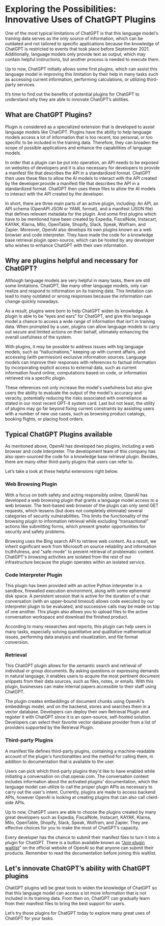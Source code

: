 # Exploring the Possibilities: Innovative Uses of ChatGPT Plugins
<p>One of the most typical limitations of ChatGPT is that this language model's training data serves as the only source of information, which can be outdated and not tailored to specific applications because the knowledge of ChatGPT is restricted to events that took place before September 2021. Additionally, language models only provide text as output, which may contain helpful instructions, but another process is needed to execute them.</p>
<p>Up to now, ChatGPT initially allows some first plugins, which can assist this language model in improving this limitation by their help in many tasks such as accessing current information, performing calculations, or utilizing third-party services.</p>
<p>It&rsquo;s time to find out the benefits of potential plugins for ChatGPT to understand why they are able to innovate ChatGPT&rsquo;s abilities.</p>

## What are ChatGPT Plugins?
<p>Plugin is considered as a specialized extension that is developed to assist language models like ChatGPT. Plugins have the ability to help language models access a lot of information that is too recent, too personal, or too specific to be included in the training data. Therefore, they can broaden the scope of possible applications and enhance the capabilities of language models.</p>
<p>In order that a plugin can be put into operation, an API needs to be exposed on websites of developers and it is also necessary for developers to provide a manifest file that describes the API in a standardized format. ChatGPT then uses these files to allow the AI models to interact with the API created by the developer.provide a manifest file that describes the API in a standardized format. ChatGPT then uses these files to allow the AI models to interact with the API created by the developer.</p>
<p>In short, there are three main parts of an active plugin, including: An API, an API schema (OpenAPI JSON or YAML format), and a manifest (JSON file) that defines relevant metadata for the plugin. And some first plugins which have to be mentioned have been created by Expedia, FiscalNote, Instacart, KAYAK, Klarna, Milo, OpenTable, Shopify, Slack, Speak, Wolfram, and Zapier. Moreover, OpenAI also develops its own plugins known as a web browser and code interpreter. They have made the code for a knowledge base retrieval plugin open-source, which can be hosted by any developer who wishes to enhance ChatGPT with their own information.</p>

## Why are plugins helpful and necessary for ChatGPT?
<p>Although language models are very helpful in many tasks, there are still some limitations. ChatGPT, like many other language models, only can realize and respond to information on its training data. This limitation can lead to many outdated or wrong responses because the information can change quickly nowadays.</p>
<p>As a result, plugins were born to help ChatGPT widen its knowledge. A plugin is able to be &ldquo;eyes and ears&rdquo; for ChatGPT, and give this language model a chance to access a wide range of information that isn&rsquo;t in training data. When prompted by a user, plugins can allow language models to carry out secure and limited actions on their behalf, ultimately enhancing the overall usefulness of the system.</p>
<p>With plugins, it may be possible to address issues with big language models, such as "hallucinations," keeping up with current affairs, and accessing (with permission) exclusive information sources. Language models can improve their responses with references to factual information by incorporating explicit access to external data, such as current information found online, computations based on code, or information retrieved via a specific plugin.</p>
<p>These references not only increase the model's usefulness but also give users the ability to evaluate the output of the model's accuracy and veracity, potentially reducing the risks associated with overreliance as stated in our most recent GPT-4 system card. Last but not least, the utility of plugins may go far beyond fixing current constraints by assisting users with a number of new use cases, such as browsing product catalogs, booking flights, or placing food orders.</p>

## Typical ChatGPT Plugins available
<p>As mentioned above, OpenAI has developed two plugins, including a web browser and code interpreter. The development team of this company has also open-sourced the code for a knowledge base retrieval plugin. Besides, there are many other third-party plugins that users can refer to.&nbsp;</span></p>
<p><span style="font-weight: 400;">Let&rsquo;s take a look at these helpful extensions right below.</p>

### Web Browsing Plugin</h3>
<p>With a focus on both safety and acting responsibly online, OpenAI has developed a web browsing plugin that grants a language model access to a web browser. The text-based web browser of the plugin can only send GET requests, which lessens (but does not completely eliminate) several categories of security vulnerabilities. This limits the functionality of the browsing plugin to information retrieval while excluding "transactional" actions like submitting forms, which present greater opportunities for security and safety problems.</p>
<p>Browsing uses the Bing search API to retrieve web content. As a result, we inherit significant work from Microsoft on source reliability and information truthfulness, and "safe-mode" to prevent retrieval of problematic content. ChatGPT's browsing activities are isolated from the rest of our infrastructure because the plugin operates within an isolated service.</p>

### Code Interpreter Plugin
<p>This plugin has been provided with an active Python interpreter in a sandbox, firewalled execution environment, along with some ephemeral disk space. A persistent session that is active for the duration of a chat conversation (with an upper-bound timeout) allows code executed by our interpreter plugin to be evaluated, and successive calls may be made on top of one another. This plugin also allows you to upload files to the active conversation workspace and download the finished product.</p>
<p>According to many researches and reports, this plugin can help users in many tasks, especially solving quantitative and qualitative mathematical issues, performing data analysis and visualization, and file format conversion.</p>

### Retrieval
<p>This ChatGPT plugin allows for the semantic search and retrieval of individual or group documents. By asking questions or expressing demands in natural language, it enables users to acquire the most pertinent document snippets from their data sources, such as files, notes, or emails. With this plugin, businesses can make internal papers accessible to their staff using ChatGPT.</p>
<p>The plugin creates embeddings of document chunks using OpenAI's embeddings model, and on the backend, stores and searches them in a vector database. Developers can deploy their own Retrieval Plugin and register it with ChatGPT since it is an open-source, self-hosted solution. Developers can select their favorite vector database provider from a list of providers supported by the Retrieval Plugin.</p>

### Third-party Plugins
<p>A manifest file defines third-party plugins, containing a machine-readable account of the plugin's functionalities and the method for calling them, in addition to documentation that is available to the user.</p>
<p>Users can pick which third-party plugins they'd like to have enabled while initiating a conversation on chat.openai.com. The conversation context includes information about the activated plugins' documentation, which the language model can utilize to call the proper plugin APIs as necessary to carry out the user's intent. Currently, plugins are made to access backend APIs, however OpenAI is looking at creating plugins that can also call client-side APIs.</p>
<p>Up to now, ChatGPT users are able to choose the plugins created by many great developers such as Expedia, FiscalNote, Instacart, KAYAK, Klarna, Milo, OpenTable, Shopify, Slack, Speak, Wolfram, and Zapier. They are effective choices for you to make the most of ChatGPT&rsquo;s capacity.</p>
<p>Every developer has the chance to submit their manifest files to turn it into a plugin for ChatGPT. There is a button available known as &ldquo;<a href="https://openai.com/waitlist/plugins">Join plugin waitlist</a>&rdquo; on the official website of OpenAI so that anyone can submit their products. Remember to read the documentation before joining this waitlist.</p>

## Let's innovate ChatGPT&rsquo;s ability with ChatGPT plugins
<p>ChatGPT plugins will be great tools to widen the knowledge of ChatGPT so that this language model can access a lot more information that is not included in its training data. From then on, ChatGPT can gradually learn from their manifest files to bring the best support for users.</p>
<p>Let&rsquo;s try those plugins for ChatGPT today to explore many great uses of ChatGPT for your tasks.</p>
